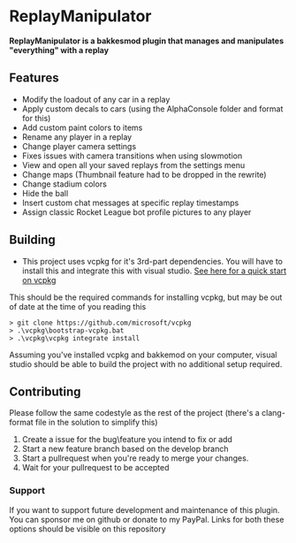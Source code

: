 # ReplayManipulator
**ReplayManipulator is a bakkesmod plugin that manages and manipulates "everything" with a replay**

## Features
- Modify the loadout of any car in a replay
- Apply custom decals to cars (using the AlphaConsole folder and format for this)
- Add custom paint colors to items 
- Rename any player in a replay
- Change player camera settings
- Fixes issues with camera transitions when using slowmotion
- View and open all your saved replays from the settings menu
- Change maps (Thumbnail feature had to be dropped in the rewrite)
- Change stadium colors
- Hide the ball
- Insert custom chat messages at specific replay timestamps
- Assign classic Rocket League bot profile pictures to any player

## Building 
- This project uses vcpkg for it's 3rd-part dependencies. You will have to install this and integrate this with visual studio. [See here for a quick start on vcpkg](https://github.com/microsoft/vcpkg#quick-start-windows)

This should be the required commands for installing vcpkg, but may be out of date at the time of you reading this
```
> git clone https://github.com/microsoft/vcpkg
> .\vcpkg\bootstrap-vcpkg.bat
> .\vcpkg\vcpkg integrate install
```

Assuming you've installed vcpkg and bakkemod on your computer, visual studio should be able to build the project with no additional setup required.



## Contributing
Please follow the same codestyle as the rest of the project (there's a clang-format file in the solution to simplify this)


1. Create a issue for the bug\feature you intend to fix or add
2. Start a new feature branch based on the develop branch
3. Start a pullrequest when you're ready to merge your changes.
4. Wait for your pullrequest to be accepted


### Support
If you want to support future development and maintenance of this plugin. You can sponsor me on github or donate to my PayPal. Links for both these options should be visible on this repository
